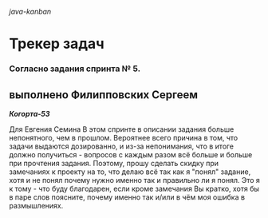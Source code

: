 _java-kanban_

# Трекер задач
### Согласно задания спринта № 5.
## выполнено Филипповских Сергеем

_**Когорта-53**_

Для Евгения Семина
В этом спринте в описании задания больше непонятного, чем в прошлом.
Вероятнее всего причина в том, что задачи выдаются дозированно, и из-за непонимания,
что в итоге должно получиться - вопросов с каждым разом всё больше и больше при прочтения задания.
Поэтому, прошу сделать скидку при замечаниях к проекту на то, что делаю всё так как я "понял" задание,
хотя и не понял почему нужно именно так и правильно ли я понял.
Это я к тому - что буду благодарен, если кроме замечания Вы кратко, хотя бы в паре слов поясните, почему именно так и/или в чём моя ошибка в размышлениях.
